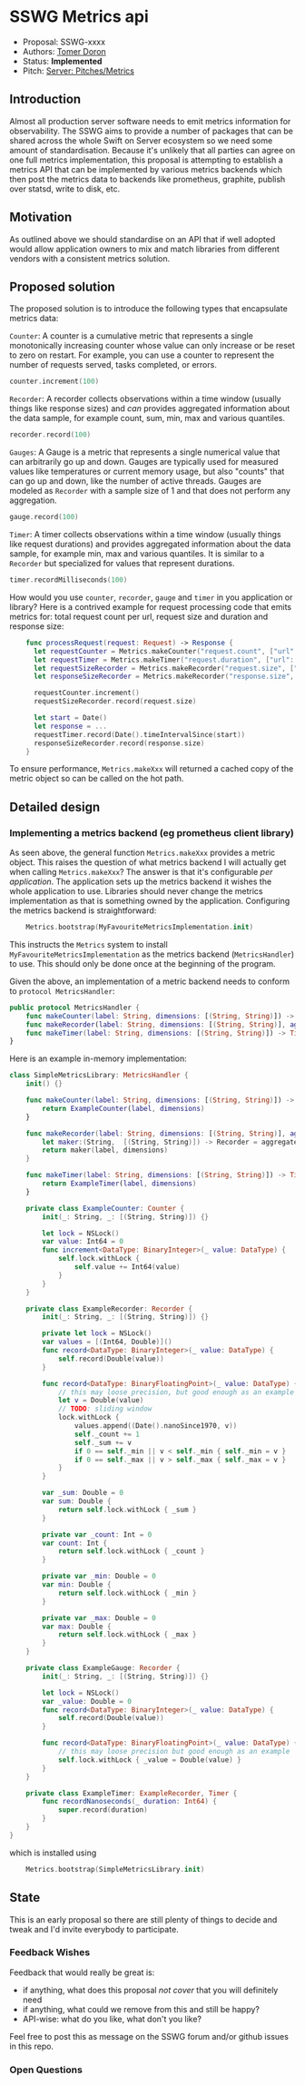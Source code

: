 # SSWG Metrics api

* Proposal: SSWG-xxxx
* Authors: [Tomer Doron](https://github.com/tomerd)
* Status: **Implemented**
* Pitch: [Server: Pitches/Metrics](https://forums.swift.org/t/metrics)

## Introduction

Almost all production server software needs to emit metrics information for observability. The SSWG aims to provide a number of packages that can be shared across the whole Swift on Server ecosystem so we need some amount of standardisation. Because it's unlikely that all parties can agree on one full metrics implementation, this proposal is attempting to establish a metrics API that can be implemented by various metrics backends which then post the metrics data to backends like prometheus, graphite, publish over statsd, write to disk, etc.

## Motivation

As outlined above we should standardise on an API that if well adopted would allow application owners to mix and match libraries from different vendors with a consistent metrics solution.

## Proposed solution

The proposed solution is to introduce the following types that encapsulate metrics data:

`Counter`: A counter is a cumulative metric that represents a single monotonically increasing counter whose value can only increase or be reset to zero on restart. For example, you can use a counter to represent the number of requests served, tasks completed, or errors.

```swift
counter.increment(100)
```

`Recorder`: A recorder collects observations within a time window (usually things like response sizes) and *can* provides aggregated information about the data sample, for example count, sum, min, max and various quantiles.

```swift
recorder.record(100)
```

`Gauges`: A Gauge is a metric that represents a single numerical value that can arbitrarily go up and down. Gauges are typically used for measured values like temperatures or current memory usage, but also "counts" that can go up and down, like the number of active threads. Gauges are modeled as `Recorder` with a sample size of 1 and that does not perform any aggregation.

```swift
gauge.record(100)
```

`Timer`: A timer collects observations within a time window (usually things like request durations) and provides aggregated information about the data sample, for example min, max and various quantiles. It is similar to a `Recorder` but specialized for values that represent durations.

```swift
timer.recordMilliseconds(100)
```

How would you use  `counter`, `recorder`, `gauge` and `timer` in you application or library? Here is a contrived example for request processing code that emits metrics for: total request count per url, request size and duration and response size:

```swift
    func processRequest(request: Request) -> Response {
      let requestCounter = Metrics.makeCounter("request.count", ["url": request.url])
      let requestTimer = Metrics.makeTimer("request.duration", ["url": request.url])
      let requestSizeRecorder = Metrics.makeRecorder("request.size", ["url": request.url])
      let responseSizeRecorder = Metrics.makeRecorder("response.size", ["url": request.url])

      requestCounter.increment()
      requestSizeRecorder.record(request.size)

      let start = Date()
      let response = ...
      requestTimer.record(Date().timeIntervalSince(start))
      responseSizeRecorder.record(response.size)
    }
```

To ensure performance, `Metrics.makeXxx` will returned a cached copy of the metric object so can be called on the hot path.

## Detailed design

### Implementing a metrics backend (eg prometheus client library)

As seen above, the general function `Metrics.makeXxx` provides a metric object. This raises the question of what metrics backend I will actually get when calling `Metrics.makeXxx`? The answer is that it's configurable _per application_. The application sets up the metrics backend it wishes the whole application to use. Libraries should never change the metrics implementation as that is something owned by the application. Configuring the metrics backend is straightforward:

```swift
    Metrics.bootstrap(MyFavouriteMetricsImplementation.init)
```

This instructs the `Metrics` system to install `MyFavouriteMetricsImplementation` as the metrics backend (`MetricsHandler`) to use. This should only be done once at the beginning of the program.  

Given the above, an implementation of a metric backend needs to conform to `protocol MetricsHandler`:

```swift
public protocol MetricsHandler {
    func makeCounter(label: String, dimensions: [(String, String)]) -> Counter
    func makeRecorder(label: String, dimensions: [(String, String)], aggregate: Bool) -> Recorder
    func makeTimer(label: String, dimensions: [(String, String)]) -> Timer
}
```

Here is an example in-memory implementation:

```swift
class SimpleMetricsLibrary: MetricsHandler {
    init() {}

    func makeCounter(label: String, dimensions: [(String, String)]) -> Counter {
        return ExampleCounter(label, dimensions)
    }

    func makeRecorder(label: String, dimensions: [(String, String)], aggregate: Bool) -> Recorder {
        let maker:(String,  [(String, String)]) -> Recorder = aggregate ? ExampleRecorder.init : ExampleGauge.init
        return maker(label, dimensions)
    }

    func makeTimer(label: String, dimensions: [(String, String)]) -> Timer {
        return ExampleTimer(label, dimensions)
    }

    private class ExampleCounter: Counter {
        init(_: String, _: [(String, String)]) {}

        let lock = NSLock()
        var value: Int64 = 0
        func increment<DataType: BinaryInteger>(_ value: DataType) {
            self.lock.withLock {
                self.value += Int64(value)
            }
        }
    }

    private class ExampleRecorder: Recorder {
        init(_: String, _: [(String, String)]) {}

        private let lock = NSLock()
        var values = [(Int64, Double)]()
        func record<DataType: BinaryInteger>(_ value: DataType) {
            self.record(Double(value))
        }

        func record<DataType: BinaryFloatingPoint>(_ value: DataType) {
            // this may loose precision, but good enough as an example
            let v = Double(value)
            // TODO: sliding window
            lock.withLock {
                values.append((Date().nanoSince1970, v))
                self._count += 1
                self._sum += v
                if 0 == self._min || v < self._min { self._min = v }
                if 0 == self._max || v > self._max { self._max = v }
            }
        }

        var _sum: Double = 0
        var sum: Double {
            return self.lock.withLock { _sum }
        }

        private var _count: Int = 0
        var count: Int {
            return self.lock.withLock { _count }
        }

        private var _min: Double = 0
        var min: Double {
            return self.lock.withLock { _min }
        }

        private var _max: Double = 0
        var max: Double {
            return self.lock.withLock { _max }
        }
    }

    private class ExampleGauge: Recorder {
        init(_: String, _: [(String, String)]) {}

        let lock = NSLock()
        var _value: Double = 0
        func record<DataType: BinaryInteger>(_ value: DataType) {
            self.record(Double(value))
        }

        func record<DataType: BinaryFloatingPoint>(_ value: DataType) {
            // this may loose precision but good enough as an example
            self.lock.withLock { _value = Double(value) }
        }
    }

    private class ExampleTimer: ExampleRecorder, Timer {
        func recordNanoseconds(_ duration: Int64) {
            super.record(duration)
        }
    }
}
```

which is installed using

```swift
    Metrics.bootstrap(SimpleMetricsLibrary.init)
```


## State

This is an early proposal so there are still plenty of things to decide and tweak and I'd invite everybody to participate.

### Feedback Wishes

Feedback that would really be great is:

- if anything, what does this proposal *not cover* that you will definitely need
- if anything, what could we remove from this and still be happy?
- API-wise: what do you like, what don't you like?

Feel free to post this as message on the SSWG forum and/or github issues in this repo.

### Open Questions
